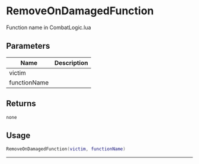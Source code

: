 # RemoveOnDamagedFunction

Function name in CombatLogic.lua

## Parameters

| Name         | Description |
| ------------ | ----------- |
| victim       |             |
| functionName |             |

## Returns

`none`

## Usage

```lua
RemoveOnDamagedFunction(victim, functionName)
```

---
